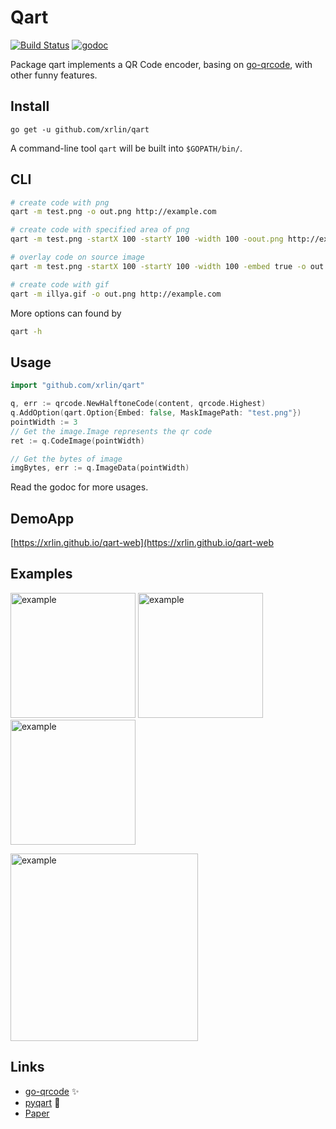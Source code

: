 # Qart #

[![Build Status](https://travis-ci.org/xrlin/qart.svg?branch=master)](https://travis-ci.org/xrlin/qart)
[![godoc](https://camo.githubusercontent.com/4953dcce3ef06016a8f872b20e3bf6cd65e99621/68747470733a2f2f696d672e736869656c64732e696f2f62616467652f676f646f632d7265666572656e63652d3532373242342e737667)](https://godoc.org/github.com/xrlin/qart)

Package qart implements a QR Code encoder, basing on [go-qrcode](https://github.com/skip2/go-qrcode), with other funny features.

## Install

    go get -u github.com/xrlin/qart

A command-line tool `qart` will be built into `$GOPATH/bin/`.

## CLI

```bash
# create code with png
qart -m test.png -o out.png http://example.com

# create code with specified area of png
qart -m test.png -startX 100 -startY 100 -width 100 -oout.png http://example.com

# overlay code on source image
qart -m test.png -startX 100 -startY 100 -width 100 -embed true -o out.gif http://example.com

# create code with gif
qart -m illya.gif -o out.png http://example.com
```
More options can found by

```bash
qart -h
```

## Usage

```go
import "github.com/xrlin/qart"

q, err := qrcode.NewHalftoneCode(content, qrcode.Highest)
q.AddOption(qart.Option{Embed: false, MaskImagePath: "test.png"})
pointWidth := 3
// Get the image.Image represents the qr code
ret := q.CodeImage(pointWidth)

// Get the bytes of image
imgBytes, err := q.ImageData(pointWidth)

```

Read the godoc for more usages.

## DemoApp

[https://xrlin.github.io/qart-web](https://xrlin.github.io/qart-web
## Examples

<p>
<img alt="example" src="https://raw.githubusercontent.com/xrlin/qart/master/screenshots/example1.png" width="200px"/>
<img alt="example" src="https://raw.githubusercontent.com/xrlin/qart/master/screenshots/example2.png" width="200px"/>
<img alt="example" src="https://raw.githubusercontent.com/xrlin/qart/master/screenshots/example3.gif" width="200px"/>
</p>
<img alt="example" src="https://raw.githubusercontent.com/xrlin/qart/master/screenshots/example4.gif" width="300px"/>

## Links

- [go-qrcode](https://github.com/skip2/go-qrcode) :sparkles:
- [pyqart](https://github.com/7sDream/pyqart) :clap:
- [Paper](http://vecg.cs.ucl.ac.uk/Projects/SmartGeometry/halftone_QR/halftoneQR_sigga13.html)

